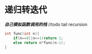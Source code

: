 # 递归转迭代
***自己模拟函数调用的栈***
//todo tail recursion
```cpp
int func(int n){
    if(n==0||n==1)return 1;
    else return n*func(n-1);
}



```